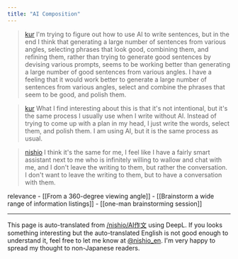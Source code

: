 ```yaml
---
title: "AI Composition"
---
```


> [kur](https://twitter.com/kur/status/1644375654715244544) I'm trying to figure out how to use AI to write sentences, but in the end I think that generating a large number of sentences from various angles, selecting phrases that look good, combining them, and refining them, rather than trying to generate good sentences by devising various prompts, seems to be working better than generating a large number of good sentences from various angles. I have a feeling that it would work better to generate a large number of sentences from various angles, select and combine the phrases that seem to be good, and polish them.

> [kur](https://twitter.com/kur/status/1644376272477499394) What I find interesting about this is that it's not intentional, but it's the same process I usually use when I write without AI. Instead of trying to come up with a plan in my head, I just write the words, select them, and polish them. I am using AI, but it is the same process as usual.

> [nishio](https://twitter.com/nishio/status/1644378432472772608) I think it's the same for me, I feel like I have a fairly smart assistant next to me who is infinitely willing to wallow and chat with me, and I don't leave the writing to them, but rather the conversation. I don't want to leave the writing to them, but to have a conversation with them.

relevance
    - [[From a 360-degree viewing angle]]
    - [[Brainstorm a wide range of information listings]]
    - [[one-man brainstorming session]]

---
This page is auto-translated from [/nishio/AI作文](https://scrapbox.io/nishio/AI作文) using DeepL. If you looks something interesting but the auto-translated English is not good enough to understand it, feel free to let me know at [@nishio_en](https://twitter.com/nishio_en). I'm very happy to spread my thought to non-Japanese readers.